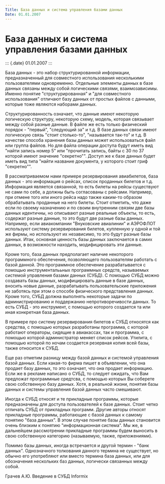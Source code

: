 ```yaml
---
Title: База данных и система управления базами данных
Date: 01.01.2007
---
```



База данных и система управления базами данных
==============================================

::: {.date}
01.01.2007
:::

База данных - это набор структурированной информации, предназначенный
для совместного использования несколькими пользователями одновременно.
Отдельные элементы данных в базе данных связаны между собой логическими
связями, взаимозависимы. Именно понятие "структурированная" и "для
совместного использования" отличают базу данных от простых файлов с
данными, которые тоже являются наборами данных.

Структурированность означает, что данные имеют некоторую логическую
структуру, некоторую схему, модель, которая связывает между собой разные
данные. В файле же есть только физический порядок - "первый", "следующий
за" и т.д. В базе данных связи имеют логическую связь "стоит
столько-то", "называется так-то" и т.д. В качестве способа хранения базы
данных может использоваться файл или группа файлов. Но для файла
операции доступа будут иметь вид \"найти запись номер 5\" или
\"прочитать запись, байты с 30 по 37 которой имеют значение
\"секретно\"\". Доступ же к базе данных будет иметь вид типа \"найти
название документа, у которого стоит гриф \"секретно\"\".

В рассматриваемом нами примере резервирования авиабилетов, база данных -
это информация о рейсах, список проданных билетов и т.д. Информация
является связанной, то есть билеты на рейсы существуют не сами по себе,
а должны быть согласованы с рейсами. Например, при отмене того или иного
рейса надо также каким-то образом обрабатывать проданные на него билеты.
Стоит отметить, что даже если по своему назначению и по своим внутренним
связям две базы данных идентичны, но описывают разные реальные объекты,
то есть, содержат разные данные, то это будут две разные базы данных.
Hапример, если авиакомпании \"Внуковские авиалинии\" и АЭРОФЛОТ
используют систему резервирования билетов, купленную у одной и той же
фирмы, но используют их независимо, то это будут разные базы данных.
Итак, основная ценность базы данных заключается в самих данных, в
возможности находить, модифицировать эти данные.

Кроме того, база данных предполагает наличие некоторого программного
обеспечения, позволяющего пользователям работать с базой данной. Это
программное обеспечение разрабатывается с помощью инструменталььных
программных средств, называемых системой управления базами данных
(СУБД). С помощью СУБД можно создавать базы данных, модифицировать
данные в базе данных, вносить новые данные, разрабатывать
пользовательские приложения не заботясь при этом о способе физического
представления данных. Кроме того, СУБД должна выполнять некоторые задачи
по администрированию и поддержанию непротиворечивости данных. То есть
СУБД - это инструмент, с помощью которого создается та или иная
конкретная база данных.

В примере про систему резервирования билетов к СУБД относятся как
средства, с помощью которых разработаны программа, с которой работают
операторы, сидящие в авиакассах, так и программа, с помощью которой
администратор меняет список рейсов. Утилита, с помощью которой по ночам
создается резервная копия всей базы, также относится к СУБД.

Еще раз отметим разницу между базой данных и системой управления базой
данных. Если какая-то фирма пишет в объявлении, что она продает базу
данных, то это означает, что она продает информацию. Если же в рекламе
написано о СУБД, то следует ожидать, что Вам предложат программные
средтсва, с помощью которых Вы соберете свою собственную базу данных.
Хотя, в реальной жизни, понятия базы данных и системы управления базой
данных часто смешивают.

Иногда к СУБД относят и те прикладные программы, которые предназначены
для доступа пользователей к базе данных. Стоит четко отличать СУБД от
прикладных программ. Другие авторы относят прикладные программы,
работающие с базой данных к самому понятию "база данных". В этом случае
понятие базы данных становится очень близким к понятию "информационная
система". Мы же, в дальнейшем рассмотрении прикладные программы будем
выносить в свою собственную категорию (называемую, также, приложениями).

Помимо базы данных, иногда встречается и другой термин - "банк данных".
Однозначного толкования данного термина не существует, но обычно его
употребляют или вместо термина база данных, или для обозначения
нескольких баз данных, логически связанных между собой.

 

Грачев А.Ю.                Введение в СУБД Informix
